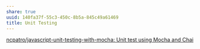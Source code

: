 ```yaml
---
share: true
uuid: 140fa37f-55c3-450c-8b5a-845c49a61469
title: Unit Testing
---
```

[ncpatro/javascript-unit-testing-with-mocha: Unit test using Mocha and Chai](https://github.com/ncpatro/javascript-unit-testing-with-mocha)